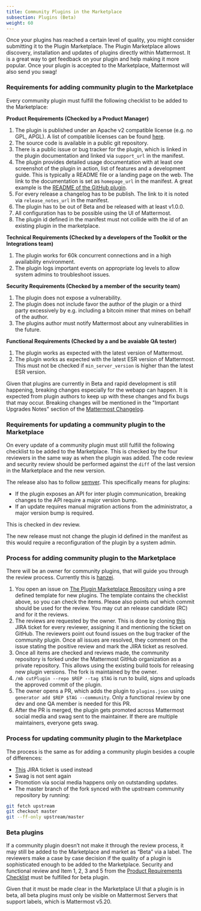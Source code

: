 ```yaml
---
title: Community Plugins in the Marketplace
subsection: Plugins (Beta)
weight: 60
---
```


Once your plugins has reached a certain level of quality, you might consider submitting it to the Plugin Marketplace. The Plugin Marketplace allows discovery, installation and updates of plugins directly within Mattermost. It is a great way to get feedback on your plugin and help making it more popular. Once your plugin is accepted to the Marketplace, Mattermost will also send you swag!

### Requirements for adding community plugin to the Marketplace
Every community plugin must fulfill the following checklist to be added to the Marketplace:

**Product Requirements (Checked by a Product Manager)**

1. The plugin is published under an Apache v2 compatible license (e.g. no GPL, APGL). A list of compatible licenses can be found [here](https://apache.org/legal/resolved.html#category-a).
2. The source code is available in a public git repository.
3. There is a public issue or bug tracker for the plugin, which is linked in the plugin documentation and linked via `support_url` in the manifest.
4. The plugin provides detailed usage documentation with at least one screenshot of the plugin in action, list of features and a development guide. This is typically a README file or a landing page on the web. The link to the documentation is set as `homepage_url` in the manifest. A great example is the [README of the GitHub plugin](https://github.com/mattermost/mattermost-plugin-github/blob/master/README.md).
5. For every release a changelog has to be publish. The link to it is noted via `release_notes_url` in the manifest.
6. The plugin has to be out of Beta and be released with at least v1.0.0.
7. All configuration has to be possible using the UI of Mattermost.
8. The plugin id defined in the manifest must not collide with the id of an existing plugin in the marketplace.

**Technical Requirements (Checked by a developers of the Toolkit or the Integrations team)**

1. The plugin works for 60k concurrent connections and in a high availability environment.
2. The plugin logs important events on appropriate log levels to allow system admins to troubleshoot issues.

**Security Requirements (Checked by a member of the security team)**

1. The plugin does not expose a vulnerability.
2. The plugin does not include favor the author of the plugin or a third party excessively by e.g. including a bitcoin miner that mines on behalf of the author.
3. The plugins author must notify Mattermost about any vulnerabilities in the future.

**Functional Requirements (Checked by a and be avaiable  QA tester)**

1. The plugin works as expected with the latest version of Mattermost.
2. The plugin works as expected with the latest ESR version of Mattermost. This must not be checked if `min_server_version` is higher than the latest ESR version.

Given that plugins are currently in Beta and rapid development is still happening, breaking changes especially for the webapp can happen. It is expected from plugin authors to keep up with these changes and fix bugs that may occur. Breaking changes will be mentioned in the "Important Upgrades Notes" section of the [Mattermost Changelog](https://docs.mattermost.com/administration/changelog.html).

### Requirements for updating a community plugin to the Marketplace
On every update of a community plugin must still fulfill the following checklist to be added to the Marketplace. This is checked by the four reviewers in the same way as when the plugin was added. The code review and security review should be performed against the `diff` of the last version in the Marketplace and the new version.

The release also has to follow [semver](https://semver.org/). This specifically means for plugins:

* If the plugin exposes an API for inter plugin communication, breaking changes to the API require a major version bump.
* If an update requires manual migration actions from the administrator, a major version bump is required.

This is checked in dev review.

The new release must not change the plugin id defined in the manifest as this would require a reconfiguration of the plugin by a system admin.

### Process for adding community plugin to the Marketplace
There will be an owner for community plugins, that will guide you through the review process. Currently this is [hanzei](https://github.com/hanzei).

1. You open an issue on [The Plugin Marketplace Repository](https://github.com/mattermost/mattermost-marketplace) using a pre defined template for new plugins. The template contains the checklist above, so you can check the items. Please also points out which commit should be used for the review. You may cut an release candidate (RC) and for it the reviews.
2. The reviews are requested by the owner. This is done by cloning [this](TODO) JIRA ticket for every reviewer, assigning it and mentioning the ticket on GitHub. The reviewers point out found issues on the bug tracker of the community plugin. Once all issues are resolved, they comment on the issue stating the positive review and mark the JIRA ticket as resolved.
3. Once all items are checked and reviews made, the community repository is forked under the Mattermost GitHub organization as a private repository. This allows using the existing build tools for releasing new plugin versions. The fork is maintained by the owner.
4. `/mb cutPlugin --repo $REP --tag $TAG` is run to build, signs and uploads the approved commit of the plugin.
5. The owner opens a PR, which adds the plugin to `plugins.json` using `generator add $REP $TAG --community`. Only a functional review by one dev and one QA member is needed for this PR.
6. After the PR is merged, the plugin gets promoted across Mattermost social media and swag sent to the maintainer. If there are multiple maintainers, everyone gets swag.

### Process for updating community plugin to the Marketplace
The process is the same as for adding a community plugin besides a couple of differences:
- [This](TODO) JIRA ticket is used instead
- Swag is not sent again
- Promotion via social media happens only on outstanding updates.
- The master branch of the fork synced with the upstream community repository by running:

```sh
git fetch upstream
git checkout master
git --ff-only upstream/master
```

### Beta plugins
If a community plugin doesn’t not make it through the review process, it may still be added to the Marketplace and market as “Beta” via a label. The reviewers make a case by case decision if the quality of a plugin is sophisticated enough to be added to the Marketplace. Security and functional review and Item 1, 2, 3 and 5 from the [Product Requirements Checklist](#requirements-for-adding-community-plugin-to-the-marketplace) must be fulfilled for beta plugin.

Given that it must be made clear in the Marketplace UI that a plugin is in beta, all beta plugins must only be visible on Mattermost Servers that support labels, which is Mattermost v5.20.
